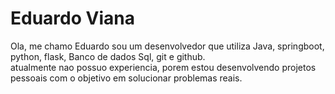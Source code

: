 # Eduardo Viana


<p>Ola, me chamo Eduardo sou um desenvolvedor que utiliza Java, springboot, python, flask, Banco de dados Sql, git e github.
<br> atualmente nao possuo experiencia, porem estou desenvolvendo projetos pessoais com o objetivo em solucionar problemas reais.</p1>